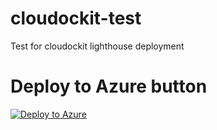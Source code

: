 # cloudockit-test
Test for cloudockit lighthouse deployment

# Deploy to Azure button
[![Deploy to Azure](https://aka.ms/deploytoazurebutton)](https://portal.azure.com/#create/Microsoft.Template/uri/https%3A%2F%2Fraw.githubusercontent.com%2Fkevinbasoftcat%2Fcloudockit-test%2Fmain%2FCloudockit_Matt_Steele_Test.json)
